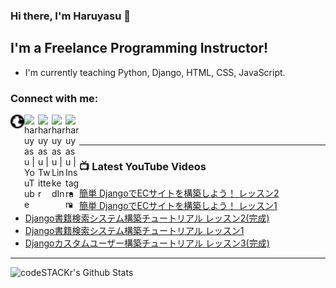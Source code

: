 ### Hi there, I'm Haruyasu 👋

## I'm a Freelance Programming Instructor!
- I'm currently teaching Python, Django, HTML, CSS, JavaScript.

### Connect with me:

[<img align="left" alt="harusoft.net" width="22px" src="https://raw.githubusercontent.com/iconic/open-iconic/master/svg/globe.svg" />][website]
[<img align="left" alt="haruyasu | YouTube" width="22px" src="https://cdn.jsdelivr.net/npm/simple-icons@v3/icons/youtube.svg" />][youtube]
[<img align="left" alt="haruyasu | Twitter" width="22px" src="https://cdn.jsdelivr.net/npm/simple-icons@v3/icons/twitter.svg" />][twitter]
[<img align="left" alt="haruyasu | LinkedIn" width="22px" src="https://cdn.jsdelivr.net/npm/simple-icons@v3/icons/linkedin.svg" />][linkedin]
[<img align="left" alt="haruyasu | Instagram" width="22px" src="https://cdn.jsdelivr.net/npm/simple-icons@v3/icons/instagram.svg" />][instagram]

<br />
<br />

---

### 📺 Latest YouTube Videos
<!-- YOUTUBE:START -->
- [簡単 DjangoでECサイトを構築しよう！ レッスン2](https://www.youtube.com/watch?v=1tc41BmtFF8)
- [簡単 DjangoでECサイトを構築しよう！ レッスン1](https://www.youtube.com/watch?v=nZAmw2MiHQQ)
- [Django書籍検索システム構築チュートリアル レッスン2(完成)](https://www.youtube.com/watch?v=ImeJCcglkGE)
- [Django書籍検索システム構築チュートリアル レッスン1](https://www.youtube.com/watch?v=WvGQ8gmXZgM)
- [Djangoカスタムユーザー構築チュートリアル レッスン3(完成)](https://www.youtube.com/watch?v=Qv7ZaEfMGzE)
<!-- YOUTUBE:END -->

---

<img align="left" alt="codeSTACKr's Github Stats" src="https://github-readme-stats.vercel.app/api?username=haruyasu&show_icons=true&hide_border=true" />

[website]: https://harusoft.net/
[twitter]: https://twitter.com/hathle
[youtube]: https://www.youtube.com/channel/UCjpXqPZM1UPJoiyNVUTixqQ/
[instagram]: https://www.instagram.com/hathle/
[linkedin]: https://www.linkedin.com/in/haruyasu/

